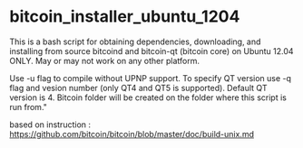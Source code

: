 bitcoin_installer_ubuntu_1204
=============================


This is a bash script for obtaining dependencies, downloading, and installing from source
bitcoind and bitcoin-qt (bitcoin core) on Ubuntu 12.04 ONLY. May or may not work on any 
other platform.

Use -u flag to compile without UPNP support. To specify QT version use -q flag and vesion
number (only QT4 and QT5 is supported). Default QT version is 4. Bitcoin folder will be
created on the folder where this script is run from." 

based on instruction :  https://github.com/bitcoin/bitcoin/blob/master/doc/build-unix.md

